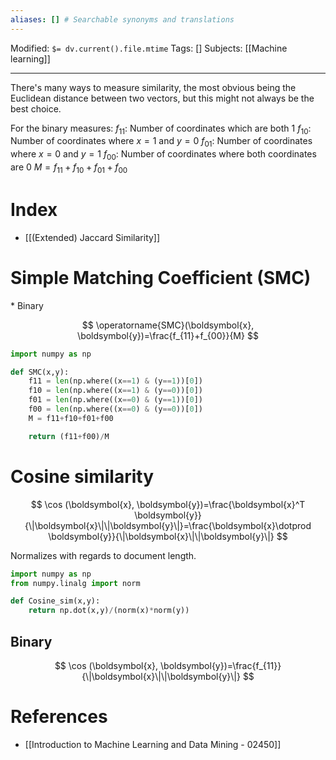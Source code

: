 ```yaml
---
aliases: [] # Searchable synonyms and translations
---
```

Modified: `$= dv.current().file.mtime`
Tags: []
Subjects: [[Machine learning]]
****

There's many ways to measure similarity, the most obvious being the Euclidean distance between two vectors, but this might not always be the best choice.

For the binary measures:
$f_{11}:$ Number of coordinates which are both 1
$f_{10}:$ Number of coordinates where $x=1$ and $y=0$
$f_{01}:$ Number of coordinates where $x=0$ and $y=1$
$f_{00}:$ Number of coordinates where both coordinates are 0
$M=f_{11}+f_{10}+f_{01}+f_{00}$

# Index
- [[(Extended) Jaccard Similarity]]

# Simple Matching Coefficient (SMC)
\* Binary

$$
\operatorname{SMC}(\boldsymbol{x}, \boldsymbol{y})=\frac{f_{11}+f_{00}}{M}
$$

```Python
import numpy as np

def SMC(x,y):
    f11 = len(np.where((x==1) & (y==1))[0])
    f10 = len(np.where((x==1) & (y==0))[0])
    f01 = len(np.where((x==0) & (y==1))[0])
    f00 = len(np.where((x==0) & (y==0))[0])
    M = f11+f10+f01+f00

    return (f11+f00)/M
```


# Cosine similarity
$$
\cos (\boldsymbol{x}, \boldsymbol{y})=\frac{\boldsymbol{x}^T \boldsymbol{y}}{\|\boldsymbol{x}\|\|\boldsymbol{y}\|}=\frac{\boldsymbol{x}\dotprod \boldsymbol{y}}{\|\boldsymbol{x}\|\|\boldsymbol{y}\|}
$$

Normalizes with regards to document length.

```Python
import numpy as np
from numpy.linalg import norm

def Cosine_sim(x,y):
    return np.dot(x,y)/(norm(x)*norm(y))
```

## Binary
$$
\cos (\boldsymbol{x}, \boldsymbol{y})=\frac{f_{11}}{\|\boldsymbol{x}\|\|\boldsymbol{y}\|}
$$

# References
- [[Introduction to Machine Learning and Data Mining - 02450]]